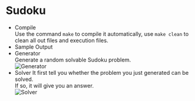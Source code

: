 # Sudoku 
- Compile  
Use the command `make` to compile it automatically, 
use `make clean` to clean all out files and execution files.  
- Sample Output  
- Generator  
Generate a random solvable Sudoku problem.  
![Generator](https://raw.githubusercontent.com/YangYeh-PD/Sudoku/master/Generator.jpg)  
- Solver
It first tell you whether the problem you just generated can be solved.  
If so, it will give you an answer.   
![Solver](https://raw.githubusercontent.com/YangYeh-PD/Sudoku/master/Solver.jpg)